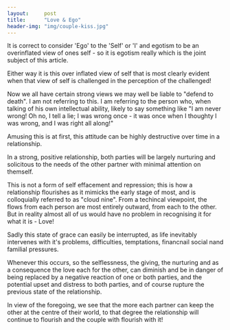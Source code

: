 ```yaml
---
layout:     post
title:      "Love & Ego"
header-img: "img/couple-kiss.jpg"
---
```


It is correct to consider 'Ego' to the 'Self' or 'I' and egotism to be an overinflated view of ones self - so it is egotism really which is the joint subject of this article.

Either way it is this over inflated view of self that is most clearly evident when that view of self is challenged in the perception of the challenged!

Now we all have certain strong views we may well be liable to "defend to death". I am not referring to this. I am referring to the person who, when talking of his own intellectual ability, likely to say something like "I am never wrong! Oh no, I tell a lie; I was wrong once - it was once when I thoughty I was wrong, and I was right all along!"

Amusing this is at first, this attitude can be highly destructive over time in a relationship. 

In a strong, positive relationship, both parties will be largely nurturing and solicitous to the needs of the other partner with minimal attention on themself.

This is not a form of self effacement and repression; this is how a relationship flourishes as it mimicks the early stage of most, and is colloquially referred to as "cloud nine". From a techincal viewpoint, the flows from each person are most entirely outward, from each to the other. But in reality almost all of us would have no problem in recognising it for what it is - Love!

Sadly this state of grace can easily be interrupted, as life inevitably intervenes with it's problems, difficulties, temptations, financnail social nand familial pressures. 

Whenever this occurs, so the selflessness, the giving, the nurturing and as a consequence the love each for the other, can diminish and be in danger of being replaced by a negative reaction of one or both parties, and the potential upset and distress to both parties, and of course rupture the previous state of the relationship.

In view of the foregoing, we see that the more each partner can keep the other at the centre of their world, to that degree the relationship will continue to flourish and the couple with flourish with it!

